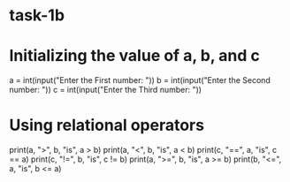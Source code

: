 # task-1b
# Initializing the value of a, b, and c
a = int(input("Enter the First number: "))
b = int(input("Enter the Second number: "))
c = int(input("Enter the Third number: "))

# Using relational operators
print(a, ">", b, "is", a > b)
print(a, "<", b, "is", a < b)
print(c, "==", a, "is", c == a)
print(c, "!=", b, "is", c != b)
print(a, ">=", b, "is", a >= b)
print(b, "<=", a, "is", b <= a)

